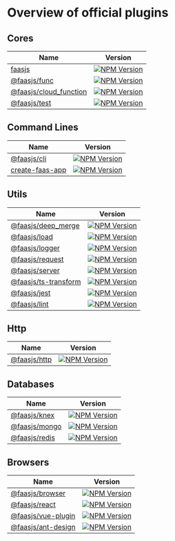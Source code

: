 # Overview of official plugins

## Cores

|Name|Version|
|---|---|
|[faasjs](https://github.com/faasjs/faasjs/tree/main/packages/faasjs)|[![NPM Version](https://img.shields.io/npm/v/faasjs.svg)](https://www.npmjs.com/package/faasjs)|
|[@faasjs/func](https://github.com/faasjs/faasjs/tree/main/packages/func)|[![NPM Version](https://img.shields.io/npm/v/@faasjs/func.svg)](https://www.npmjs.com/package/@faasjs/func)|
|[@faasjs/cloud_function](https://github.com/faasjs/faasjs/tree/main/packages/cloud_function)|[![NPM Version](https://img.shields.io/npm/v/@faasjs/cloud_function.svg)](https://www.npmjs.com/package/@faasjs/cloud_function)|
|[@faasjs/test](https://github.com/faasjs/faasjs/tree/main/packages/test)|[![NPM Version](https://img.shields.io/npm/v/@faasjs/test.svg)](https://www.npmjs.com/package/@faasjs/test)|

## Command Lines

|Name|Version|
|---|---|
|[@faasjs/cli](https://github.com/faasjs/faasjs/tree/main/packages/cli)|[![NPM Version](https://img.shields.io/npm/v/@faasjs/cli.svg)](https://www.npmjs.com/package/@faasjs/cli)|
|[create-faas-app](https://github.com/faasjs/faasjs/tree/main/packages/cli)|[![NPM Version](https://img.shields.io/npm/v/create-faas-app.svg)](https://www.npmjs.com/package/create-faas-app)|

## Utils

|Name|Version|
|---|---|
|[@faasjs/deep_merge](https://github.com/faasjs/faasjs/tree/main/packages/deep_merge)|[![NPM Version](https://img.shields.io/npm/v/@faasjs/deep_merge.svg)](https://www.npmjs.com/package/@faasjs/deep_merge)|
|[@faasjs/load](https://github.com/faasjs/faasjs/tree/main/packages/load)|[![NPM Version](https://img.shields.io/npm/v/@faasjs/load.svg)](https://www.npmjs.com/package/@faasjs/load)|
|[@faasjs/logger](https://github.com/faasjs/faasjs/tree/main/packages/logger)|[![NPM Version](https://img.shields.io/npm/v/@faasjs/logger.svg)](https://www.npmjs.com/package/@faasjs/logger)|
|[@faasjs/request](https://github.com/faasjs/faasjs/tree/main/packages/request)|[![NPM Version](https://img.shields.io/npm/v/@faasjs/request.svg)](https://www.npmjs.com/package/@faasjs/request)|
|[@faasjs/server](https://github.com/faasjs/faasjs/tree/main/packages/server)|[![NPM Version](https://img.shields.io/npm/v/@faasjs/server.svg)](https://www.npmjs.com/package/@faasjs/server)|
|[@faasjs/ts-transform](https://github.com/faasjs/faasjs/tree/main/packages/ts-transform)|[![NPM Version](https://img.shields.io/npm/v/@faasjs/ts-transform.svg)](https://www.npmjs.com/package/@faasjs/ts-transform)|
|[@faasjs/jest](https://github.com/faasjs/faasjs/tree/main/packages/jest)|[![NPM Version](https://img.shields.io/npm/v/@faasjs/jest.svg)](https://www.npmjs.com/package/@faasjs/jest)|
|[@faasjs/lint](https://github.com/faasjs/faasjs/tree/main/packages/lint)|[![NPM Version](https://img.shields.io/npm/v/@faasjs/lint.svg)](https://www.npmjs.com/package/@faasjs/lint)|

## Http

|Name|Version|
|---|---|
|[@faasjs/http](https://github.com/faasjs/faasjs/tree/main/packages/http)|[![NPM Version](https://img.shields.io/npm/v/@faasjs/http.svg)](https://www.npmjs.com/package/@faasjs/http)|

## Databases

|Name|Version|
|---|---|
|[@faasjs/knex](https://github.com/faasjs/faasjs/tree/main/packages/knex)|[![NPM Version](https://img.shields.io/npm/v/@faasjs/knex.svg)](https://www.npmjs.com/package/@faasjs/knex)|
|[@faasjs/mongo](https://github.com/faasjs/faasjs/tree/main/packages/mongo)|[![NPM Version](https://img.shields.io/npm/v/@faasjs/mongo.svg)](https://www.npmjs.com/package/@faasjs/mongo)|
|[@faasjs/redis](https://github.com/faasjs/faasjs/tree/main/packages/redis)|[![NPM Version](https://img.shields.io/npm/v/@faasjs/redis.svg)](https://www.npmjs.com/package/@faasjs/redis)|

## Browsers

|Name|Version|
|---|---|
|[@faasjs/browser](https://github.com/faasjs/faasjs/tree/main/packages/browser)|[![NPM Version](https://img.shields.io/npm/v/@faasjs/browser.svg)](https://www.npmjs.com/package/@faasjs/browser)|
|[@faasjs/react](https://github.com/faasjs/faasjs/tree/main/packages/react)|[![NPM Version](https://img.shields.io/npm/v/@faasjs/react.svg)](https://www.npmjs.com/package/@faasjs/react)|
|[@faasjs/vue-plugin](https://github.com/faasjs/faasjs/tree/main/packages/vue-plugin)|[![NPM Version](https://img.shields.io/npm/v/@faasjs/vue-plugin.svg)](https://www.npmjs.com/package/@faasjs/vue-plugin)|
|[@faasjs/ant-design](https://github.com/faasjs/faasjs/tree/main/packages/ant-design)|[![NPM Version](https://img.shields.io/npm/v/@faasjs/ant-design.svg)](https://www.npmjs.com/package/@faasjs/ant-design)|
